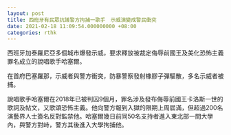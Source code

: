 ```yaml
---
layout: post
title: 西班牙有民眾抗議警方拘捕一歌手　示威演變成警民衝突
date: 2021-02-18 11:09:54.000000000 +08:00
categories: rthk
---
```


西班牙加泰羅尼亞多個城市爆發示威，要求釋放被裁定侮辱前國王及美化恐怖主義罪名成立的說唱歌手哈塞爾。

在首府巴塞羅那，示威者與警方衝突，防暴警察發射橡膠子彈驅散，多名示威者被捕。

說唱歌手哈塞爾在2018年已被判囚9個月，罪名涉及發布侮辱前國王卡洛斯一世的歌詞及帖文，又歌頌恐怖主義。他向警方報到入獄的限期上周屆滿，但超過200名演藝界人士簽名反對監禁他。哈塞爾幾日前同50名支持者進入東北部一間大學內，與警方對峙，警方其後進入大學拘捕他。
